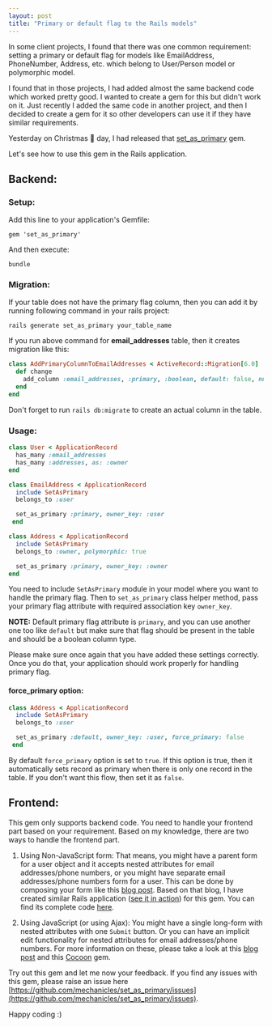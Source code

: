 ```yaml
---
layout: post
title: "Primary or default flag to the Rails models"
---
```


In some client projects, I found that there was one common requirement: setting a
primary or default flag for models like EmailAddress, PhoneNumber, Address, etc.
which belong to User/Person model or polymorphic model. 

I found that in those projects, I had added almost the same backend code
which worked pretty good. I wanted to create a gem for this but didn't work on
it. Just recently I added the same code in another project, and then I decided
to create a gem for it so other developers can use it if they have
similar requirements.

Yesterday on Christmas :christmas_tree: day, I had released that [set_as_primary](
https://github.com/mechanicles/set_as_primary) gem.

Let's see how to use this gem in the Rails application.

## Backend:

### Setup:

Add this line to your application's Gemfile:

```
gem 'set_as_primary'
```

And then execute:

```
bundle
```

### Migration:

If your table does not have the primary flag column, then you can add it by
running following command in your rails project:


```shell
rails generate set_as_primary your_table_name
```

If you run above command for **email_addresses** table, then it creates migration like this:

```ruby
class AddPrimaryColumnToEmailAddresses < ActiveRecord::Migration[6.0]
  def change
    add_column :email_addresses, :primary, :boolean, default: false, null: false
  end
end
```

Don't forget to run `rails db:migrate` to create an actual column in the table.

### Usage:

```ruby
class User < ApplicationRecord
  has_many :email_addresses
  has_many :addresses, as: :owner
end

class EmailAddress < ApplicationRecord
  include SetAsPrimary
  belongs_to :user

  set_as_primary :primary, owner_key: :user
 end

class Address < ApplicationRecord
  include SetAsPrimary
  belongs_to :owner, polymorphic: true

  set_as_primary :primary, owner_key: :owner
end
```

You need to include `SetAsPrimary` module in your model where you want to handle
the primary flag. Then to `set_as_primary` class helper method, pass your primary
flag attribute with required association key `owner_key`.

**NOTE:** Default primary flag attribute is `primary`, and you can use another
one too like `default` but make sure that flag should be present in the table 
and should be a boolean column type.

Please make sure once again that you have added these settings correctly. Once you
do that, your application should work properly for handling primary flag.

#### force_primary option:

```ruby
class Address < ApplicationRecord
  include SetAsPrimary
  belongs_to :user

  set_as_primary :default, owner_key: :user, force_primary: false
 end
```

By default `force_primary` option is set to `true`. If this option is true, then it
automatically sets record as primary when there is only one record in the table.
If you don't want this flow, then set it as `false`.

## Frontend:

This gem only supports backend code. You need to handle your frontend part based
on your requirement. Based on my knowledge, there are two ways to handle the 
frontend part.

1. Using Non-JavaScript form: That means, you might have a parent form for a user
object and it accepts nested attributes for email addresses/phone numbers, or you 
might have separate email addresses/phone numbers form for a user. This can be done
by composing your form like this
[blog post](https://blog.yechiel.me/rails-radio-tags-in-nested-forms-4f252ae8cf53).
Based on that blog, I have created similar Rails application ([see it in
action](https://cryptic-lake-90495.herokuapp.com/)) for this gem. You can find
its complete code [here](https://github.com/mechanicles/set_as_primary_rails_app).

2. Using JavaScript (or using Ajax): You might have a single long-form with
nested attributes with one `Submit` button. Or you can have an implicit edit
functionality for nested attributes for email addresses/phone numbers. For more
information on these, please take a look at this [blog
post](https://www.pluralsight.com/guides/ruby-on-rails-nested-attributes) and
this [Cocoon](https://github.com/nathanvda/cocoon) gem.

Try out this gem and let me now your feedback. If you find any issues with this gem,
please raise an issue here [https://github.com/mechanicles/set_as_primary/issues](https://github.com/mechanicles/set_as_primary/issues).

Happy coding :)

